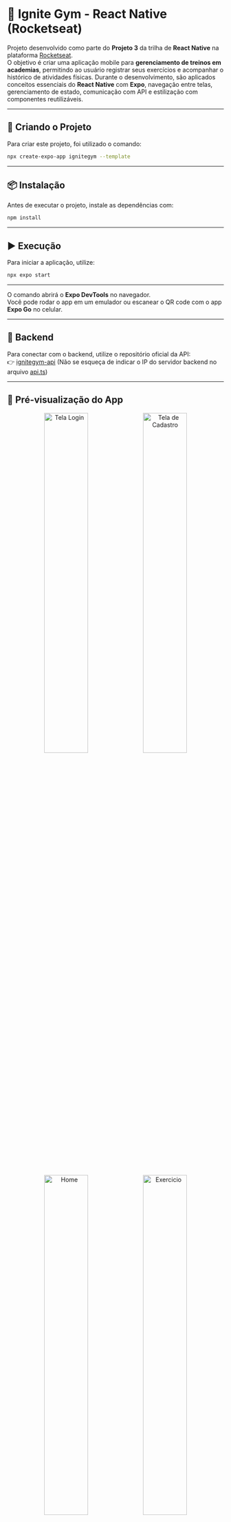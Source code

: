 # 🚀 Ignite Gym - React Native (Rocketseat)

Projeto desenvolvido como parte do **Projeto 3**  da trilha de **React Native** na plataforma [Rocketseat](https://www.rocketseat.com.br/).  
O objetivo é criar uma aplicação mobile para **gerenciamento de treinos em academias**, permitindo ao usuário registrar seus exercícios e acompanhar o histórico de atividades físicas. Durante o desenvolvimento, são aplicados conceitos essenciais do **React Native** com **Expo**, navegação entre telas, gerenciamento de estado, comunicação com API e estilização com componentes reutilizáveis.

---

## 📁 **Criando o Projeto**
Para criar este projeto, foi utilizado o comando:
```bash
npx create-expo-app ignitegym --template
```

---

## 📦 **Instalação**
Antes de executar o projeto, instale as dependências com:
```bash
npm install
```

---

## ▶️ **Execução**
Para iniciar a aplicação, utilize:
```bash
npx expo start
```

---

O comando abrirá o **Expo DevTools** no navegador.  
Você pode rodar o app em um emulador ou escanear o QR code com o app **Expo Go** no celular.

---

## 🔗 **Backend**
Para conectar com o backend, utilize o repositório oficial da API:  
👉 [ignitegym-api](https://github.com/orodrigogo/ignitegym-api)
(Não se esqueça de indicar o IP do servidor backend no arquivo [api.ts](./src/services/api.ts))

---

## 📸 **Pré-visualização do App**

<p align="center">
  <img src="./assets/screenshot_01.png" alt="Tela Login" width="45%"/>
  <img src="./assets/screenshot_02.png" alt="Tela de Cadastro" width="45%"/>
</p>
<p align="center">
  <img src="./assets/screenshot_03.png" alt="Home" width="45%"/>
  <img src="./assets/screenshot_04.png" alt="Exercicio" width="45%"/>
</p>
<p align="center">
  <img src="./assets/screenshot_05.png" alt="Histórico" width="45%"/>
  <img src="./assets/screenshot_06.png" alt="Perfil" width="45%"/>
</p>

---

## 🛠️ **Tecnologias & Conceitos Aplicados**
- **Componentes Básicos**: View, Text, Image, TouchableOpacity, ScrollView
- **Estilização**: com **Gluestack UI** e **expo-google-fonts**
- **Navegação**: **React Navigation** com Stack e Bottom Tabs
- **Validação de Formulários**: **React Hook Form + Yup**
- **Armazenamento Local**: **Async Storage**
- **Consumo de API**: **Axios**
- **Manipulação de Imagens**: com **expo-image-picker** e **expo-file-system**
- **SVG como Componentes**: com **react-native-svg-transformer**

---

## 📦 **Recursos e Bibliotecas Utilizadas**

### [expo-google-fonts](https://docs.expo.dev/develop/user-interface/fonts/)
- Utilização de fontes personalizadas do Google (Roboto).
- Instalação:
  ```
  npx expo install expo-font @expo-google-fonts/roboto
  ```
- 🗓️ **Adicionado em:** 13/03/2025

### [gluestack](https://gluestack.io)
- Component Library para otimização e reutilização de código.
- Instalação:
  ```
  npm install @gluestack-ui/themed@1.1.34 @gluestack-style/react@1.0.57 @gluestack-ui/config@1.1.19 --legacy-peer-deps
  ```
- Correção de bugs:
  ```
  npm uninstall react-dom
  ```
- Dependências:
  ```
  npx expo install react-native-svg
  ```
- Observações: ejetar tema com `npx gluestack-ui-scripts eject-theme`  
- 🗓️ **Adicionado em:** 13/03/2025

### [react-native-svg-transformer](https://github.com/kristerkari/react-native-svg-transformer)
- Permite utilizar arquivos SVG como componentes.
- Instalação:
  ```
  npm install --save-dev react-native-svg-transformer --legacy-peer-deps
  ```
- Configurado em: [`metro.config.js`](./metro.config.js)  
- 🗓️ **Adicionado em:** 14/03/2025

### [react-navigation](https://reactnavigation.org/docs/getting-started)
- Gerenciamento de navegação.
- Instalação:
  ```
  npm install @react-navigation/native
  ```
- Dependências:
  ```
  npx expo install react-native-screens react-native-safe-area-context
  ```
- Estratégias:
  ```
  npm install @react-navigation/native-stack
  npm install @react-navigation/bottom-tabs
  ```
- 🗓️ **Adicionado em:** 14/03/2025

### [lucide-react-native](https://lucide.dev/guide/packages/lucide-react-native)
- Biblioteca moderna de ícones.
- Instalação:
  ```
  npm install lucide-react-native
  ```
- 🗓️ **Adicionado em:** 14/03/2025

### [expo-image-picker](https://docs.expo.dev/versions/latest/sdk/imagepicker/)
- Seleção de imagens do dispositivo.
- Instalação:
  ```
  npx expo install expo-image-picker
  ```
- 🗓️ **Adicionado em:** 09/04/2025

### [expo-file-system](https://docs.expo.dev/versions/latest/sdk/filesystem/)
- Manipulação de arquivos no dispositivo.
- Instalação:
  ```
  npx expo install expo-file-system
  ```
- 🗓️ **Adicionado em:** 09/04/2025

### [react-hook-form](https://react-hook-form.com)
- Manipulação de formulários com menos código e alta performance.
- Instalação:
  ```
  npm install react-hook-form
  ```
- 🗓️ **Adicionado em:** 09/04/2025

### [@hookform/resolvers + yup](https://react-hook-form.com/get-started#SchemaValidation)
- Integração com bibliotecas de validação.
- Instalação:
  ```
  npm install @hookform/resolvers yup
  ```
- 🗓️ **Adicionado em:** 09/04/2025

### [axios](https://axios-http.com/ptbr/docs/intro)
- Facilita requisições HTTP.
- Instalação:
  ```
  npm install axios
  ```
- 🗓️ **Adicionado em:** 11/04/2025

### [async-storage](https://docs.expo.dev/versions/latest/sdk/async-storage/)
- Armazenamento de dados localmente.
- Instalação:
  ```
  npx expo install @react-native-async-storage/async-storage
  ```
- 🗓️ **Adicionado em:** 11/04/2025


## 📌 Observações
- Em caso de erros na instalação, tente limpar os pacotes e reinstalar:
  ```
  rm -rf node_modules package-lock.json
  npm install
  ```

---

## 💡 **Sobre o Curso**
Projeto desenvolvido durante o curso de **React Native** na Rocketseat, com foco em práticas modernas de desenvolvimento mobile, organização de código e integração com API externa.


Feito com ❤️ por **Cesar August**
